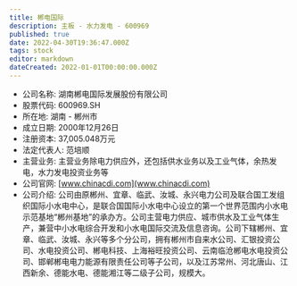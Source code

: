 ```yaml
---
title: 郴电国际
description: 主板 - 水力发电 - 600969
published: true
date: 2022-04-30T19:36:47.000Z
tags: stock
editor: markdown
dateCreated: 2022-01-01T00:00:00.000Z
---
```


- 公司名称: 湖南郴电国际发展股份有限公司
- 股票代码: 600969.SH
- 所在地: 湖南 - 郴州市
- 成立日期: 2000年12月26日
- 注册资本: 37,005.048万元
- 法定代表人: 范培顺
- 主营业务: 主营业务除电力供应外，还包括供水业务以及工业气体，余热发电，水力发电投资业务等
- 公司官网: [www.chinacdi.com](www.chinacdi.com)
- 公司介绍: 公司由原郴州、宜章、临武、汝城、永兴电力公司及联合国工发组织国际小水电中心，是联合国国际小水电中心设立的第一个世界范围内小水电示范基地“郴州基地”的承办方。公司主营电力供应、城市供水及工业气体生产，兼营中小水电综合开发和小水电国际交流及信息咨询。公司下辖郴州、宜章、临武、汝城、永兴等多个分公司，拥有郴州市自来水公司、汇银投资公司、水电投资公司、郴电科技、上海裕旺投资公司、云南临沧郴电水电投资公司、邯郸郴电电力能源有限责任公司等子公司，以及江苏常州、河北唐山、江西新余、德能水电、德能湘江等二级子公司，规模大。


